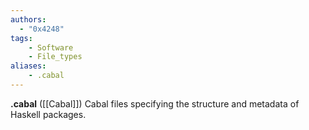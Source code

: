 ```yaml
---
authors:
  - "0x4248"
tags:
    - Software
    - File_types
aliases:
    - .cabal
---
```

**.cabal** ([[Cabal]]) Cabal files specifying the structure and metadata of Haskell packages.
